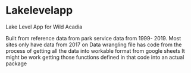# Lakelevelapp
Lake Level App for Wild Acadia

Built from reference data from park service data from 1999- 2019. 
Most sites only have data from 2017 on
Data wrangling file has code from the process of getting all the data into workable format from google sheets
It might be work getting those functions defined in that code into an actual package
